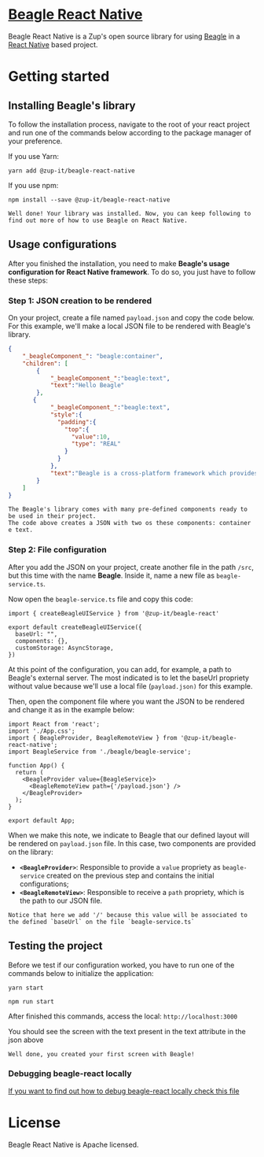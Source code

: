 # [Beagle React Native](https://docs.usebeagle.io/v/v1.0-en/get-started/installing-beagle/web#react)
Beagle React Native is a Zup's open source library for using [Beagle](https://docs.usebeagle.io/v/v1.0-en/) in a [React Native](https://reactnative.dev/) based project.

# Getting started

## Installing Beagle's library

To follow the installation process, navigate to the root of your react project and run one of the commands below according to the package manager of your preference.

If you use Yarn:

```
yarn add @zup-it/beagle-react-native
```

If you use npm:

```
npm install --save @zup-it/beagle-react-native
```

```Well done! Your library was installed. Now, you can keep following to find out more of how to use Beagle on React Native.```

## Usage configurations
After you finished the installation,  you need to make **Beagle's usage configuration for React Native framework**. To do so, you just have to follow these steps:


### Step 1: JSON creation to be rendered

On your project, create a file named `payload.json` and copy the code below. For this example, we'll make a local JSON file to be rendered with Beagle's library.

```json
{
    "_beagleComponent_": "beagle:container",
    "children": [
        {
            "_beagleComponent_":"beagle:text",
            "text":"Hello Beagle"
        },
       {
            "_beagleComponent_":"beagle:text",
            "style":{
              "padding":{
                "top":{
                  "value":10,
                  "type": "REAL"
                }
              }
            },
            "text":"Beagle is a cross-platform framework which provides usage of the server Driven UI concept,natively in iOS, Android and Web applications. By using Beagle, your team could easily change application's layout and data by just changing backend code"
        }
    ]
}
```

```
The Beagle's library comes with many pre-defined components ready to be used in their project. 
The code above creates a JSON with two os these components: container e text.
```

### Step 2: File configuration

After you add the JSON on your project, create another file in the path `/src`, but this time with the name **Beagle**. Inside it, name a new file as `beagle-service.ts`. 

Now open the `beagle-service.ts` file and copy this code:
```
import { createBeagleUIService } from '@zup-it/beagle-react'

export default createBeagleUIService({
  baseUrl: "",
  components: {},
  customStorage: AsyncStorage,
})
```

At this point of the configuration, you can add, for example, a path to Beagle's external server. The most indicated is to let the baseUrl propriety without value because we'll use a local file (`payload.json)` for this example. 

Then, open the component file where you want the JSON to be rendered and change it as in the example below:

```
import React from 'react';
import './App.css';
import { BeagleProvider, BeagleRemoteView } from '@zup-it/beagle-react-native';
import BeagleService from './beagle/beagle-service';

function App() {
  return (
    <BeagleProvider value={BeagleService}>
      <BeagleRemoteView path={'/payload.json'} />
    </BeagleProvider>
  );
}

export default App;
```

When we make this note, we indicate to Beagle that our defined layout will be rendered on `payload.json` file. In this case, two components are provided on the library: 

- **`<BeagleProvider>`**: Responsible to provide a `value` propriety as `beagle-service` created on the previous step and contains the initial configurations; 
- **`<BeagleRemoteView>`**: Responsible to receive a `path` propriety, which is the path to our JSON file.

```
Notice that here we add '/' because this value will be associated to the defined `baseUrl` on the file `beagle-service.ts`
```

## Testing the project
Before we test if our configuration worked, you have to run one of the commands below to initialize the application:

```
yarn start
```

```
npm run start
```

After finished this commands, access the local: `http://localhost:3000` 

You should see the screen with the text present in the text attribute in the json above

`Well done, you created your first screen with Beagle!`

### Debugging beagle-react locally
[If you want to find out how to debug beagle-react locally check this file](/docs/debug_local.md)

# License
Beagle React Native is Apache licensed.
<!--[Apache licensed](https://github.com/ZupIT/beagle-web-react/blob/master/LICENSE)-->
